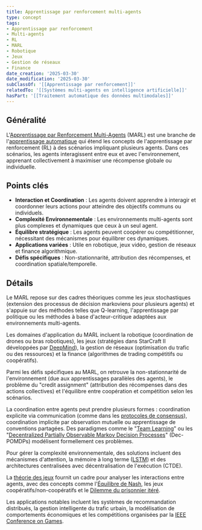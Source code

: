 ```yaml
---
title: Apprentissage par renforcement multi-agents
type: concept
tags:
- Apprentissage par renforcement
- Multi-agents
- RL
- MARL
- Robotique
- Jeux
- Gestion de réseaux
- Finance
date_creation: '2025-03-30'
date_modification: '2025-03-30'
subClassOf: '[[Apprentissage par renforcement]]'
relatedTo: '[[Systèmes multi-agents en intelligence artificielle]]'
hasPart: '[[Traitement automatique des données multimodales]]'
---
```

## Généralité

L'[Apprentissage par Renforcement Multi-Agents](https://fr.wikipedia.org/wiki/Apprentissage_par_renforcement_multi-agent) (MARL) est une branche de l'[apprentissage automatique](https://fr.wikipedia.org/wiki/Apprentissage_automatique) qui étend les concepts de l'apprentissage par renforcement (RL) à des scénarios impliquant plusieurs agents. Dans ces scénarios, les agents interagissent entre eux et avec l'environnement, apprenant collectivement à maximiser une récompense globale ou individuelle.

## Points clés

- **Interaction et Coordination** : Les agents doivent apprendre à interagir et coordonner leurs actions pour atteindre des objectifs communs ou individuels.
- **Complexité Environnementale** : Les environnements multi-agents sont plus complexes et dynamiques que ceux à un seul agent.
- **Équilibre stratégique** : Les agents peuvent coopérer ou compétitionner, nécessitant des mécanismes pour équilibrer ces dynamiques.
- **Applications variées** : Utile en robotique, jeux vidéo, gestion de réseaux et finance algorithmique.
- **Défis spécifiques** : Non-stationnarité, attribution des récompenses, et coordination spatiale/temporelle.

## Détails

Le MARL repose sur des cadres théoriques comme les jeux stochastiques (extension des processus de décision markoviens pour plusieurs agents) et s'appuie sur des méthodes telles que Q-learning, l'apprentissage par politique ou les méthodes à base d'acteur-critique adaptées aux environnements multi-agents.

Les domaines d'application du MARL incluent la robotique (coordination de drones ou bras robotiques), les jeux (stratégies dans StarCraft II développées par [DeepMind](https://fr.wikipedia.org/wiki/DeepMind)), la gestion de réseaux (optimisation du trafic ou des ressources) et la finance (algorithmes de trading compétitifs ou coopératifs).

Parmi les défis spécifiques au MARL, on retrouve la non-stationnarité de l'environnement (due aux apprentissages parallèles des agents), le problème du "credit assignment" (attribution des récompenses dans des actions collectives) et l'équilibre entre coopération et compétition selon les scénarios.

La coordination entre agents peut prendre plusieurs formes : coordination explicite via communication (comme dans les [protocoles de consensus](https://fr.wikipedia.org/wiki/Consensus)), coordination implicite par observation mutuelle ou apprentissage de conventions partagées. Des paradigmes comme le "[Team Learning](https://fr.wikipedia.org/wiki/Apprentissage_en_équipe)" ou les "[Decentralized Partially Observable Markov Decision Processes](https://fr.wikipedia.org/wiki/Processus_décisionnel_de_Markov)" (Dec-POMDPs) modélisent formellement ces problèmes.

Pour gérer la complexité environnementale, des solutions incluent des mécanismes d'attention, la mémoire à long terme ([LSTM](https://fr.wikipedia.org/wiki/Réseau_de_neuronnes_à_mémoire_long_court-terme)) et des architectures centralisées avec décentralisation de l'exécution (CTDE).

La [théorie des jeux](https://fr.wikipedia.org/wiki/Théorie_des_jeux) fournit un cadre pour analyser les interactions entre agents, avec des concepts comme l'[Équilibre de Nash](https://fr.wikipedia.org/wiki/Équilibre_de_Nash), les jeux coopératifs/non-coopératifs et le [Dilemme du prisonnier itéré](https://fr.wikipedia.org/wiki/Dilemme_du_prisonnier).

Les applications notables incluent les systèmes de recommandation distribués, la gestion intelligente du trafic urbain, la modélisation de comportements économiques et les compétitions organisées par la [IEEE Conference on Games](https://fr.wikipedia.org/wiki/IEEE_Conference_on_Games).